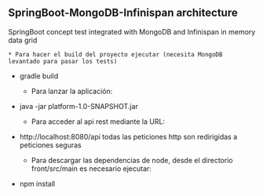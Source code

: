 ## SpringBoot-MongoDB-Infinispan architecture

SpringBoot concept test integrated with MongoDB and Infinispan in memory data grid

	* Para hacer el build del proyecto ejecutar (necesita MongoDB levantado para pasar los tests)
		
* gradle build
		
	- Para lanzar la aplicación:
		
* java -jar platform-1.0-SNAPSHOT.jar
			
	- Para acceder al api rest mediante la URL:
		
* http://localhost:8080/api todas las peticiones http son redirigidas a peticiones seguras
		
	- Para descargar las dependencias de node, desde el directorio front/src/main es necesario ejecutar:
	
* npm install
